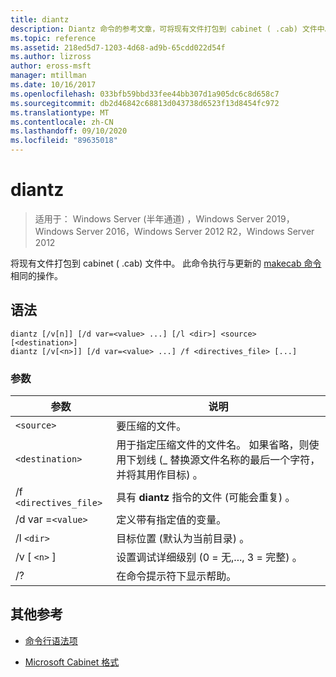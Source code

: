 ```yaml
---
title: diantz
description: Diantz 命令的参考文章，可将现有文件打包到 cabinet ( .cab) 文件中。
ms.topic: reference
ms.assetid: 218ed5d7-1203-4d68-ad9b-65cdd022d54f
ms.author: lizross
author: eross-msft
manager: mtillman
ms.date: 10/16/2017
ms.openlocfilehash: 033bfb59bbd33fee44bb307d1a905dc6c8d658c7
ms.sourcegitcommit: db2d46842c68813d043738d6523f13d8454fc972
ms.translationtype: MT
ms.contentlocale: zh-CN
ms.lasthandoff: 09/10/2020
ms.locfileid: "89635018"
---
```

# <a name="diantz"></a>diantz

> 适用于： Windows Server (半年通道) ，Windows Server 2019，Windows Server 2016，Windows Server 2012 R2，Windows Server 2012

将现有文件打包到 cabinet ( .cab) 文件中。 此命令执行与更新的 [makecab 命令](makecab.md)相同的操作。

## <a name="syntax"></a>语法

```
diantz [/v[n]] [/d var=<value> ...] [/l <dir>] <source> [<destination>]
diantz [/v[<n>]] [/d var=<value> ...] /f <directives_file> [...]
```

### <a name="parameters"></a>参数

| 参数 | 说明 |
| --------- | ----------- |
| `<source>` | 要压缩的文件。 |
| `<destination>` | 用于指定压缩文件的文件名。 如果省略，则使用下划线 (_ 替换源文件名称的最后一个字符，并将其用作目标) 。 |
| /f `<directives_file>` | 具有 **diantz** 指令的文件 (可能会重复) 。 |
| /d var =`<value>` | 定义带有指定值的变量。 |
| /l `<dir>` | 目标位置 (默认为当前目录) 。 |
| /v [ `<n>` ] | 设置调试详细级别 (0 = 无,..., 3 = 完整) 。 |
| /? | 在命令提示符下显示帮助。 |

## <a name="additional-references"></a>其他参考

- [命令行语法项](command-line-syntax-key.md)

- [Microsoft Cabinet 格式](/previous-versions/bb417343(v=msdn.10))
